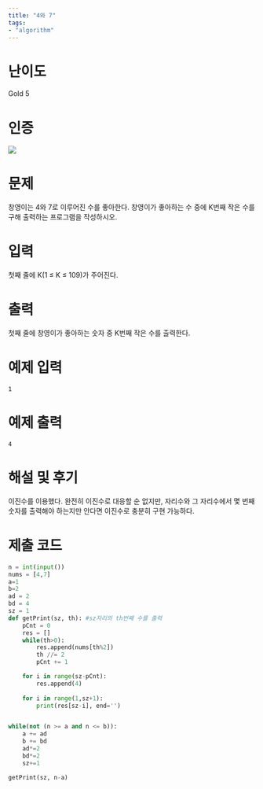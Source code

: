 ```yaml
---
title: "4와 7"
tags:
- "algorithm"
---
```


# 난이도
Gold 5

# 인증
![](https://bmchun00.github.io/assets/algo/week5-3.png)

# 문제
창영이는 4와 7로 이루어진 수를 좋아한다. 창영이가 좋아하는 수 중에 K번째 작은 수를 구해 출력하는 프로그램을 작성하시오.

# 입력
첫째 줄에 K(1 ≤ K ≤ 109)가 주어진다.

# 출력
첫째 줄에 창영이가 좋아하는 숫자 중 K번째 작은 수를 출력한다.

# 예제 입력
```
1
```

# 예제 출력
```
4
```

# 해설 및 후기
이진수를 이용했다. 완전히 이진수로 대응할 순 없지만, 자리수와 그 자리수에서 몇 번째 숫자를 출력해야 하는지만 안다면 이진수로 충분히 구현 가능하다.

# 제출 코드
```py
n = int(input())
nums = [4,7]
a=1
b=2
ad = 2
bd = 4
sz = 1
def getPrint(sz, th): #sz자리의 th번째 수를 출력
    pCnt = 0
    res = []
    while(th>0):
        res.append(nums[th%2])
        th //= 2
        pCnt += 1

    for i in range(sz-pCnt):
        res.append(4)
    
    for i in range(1,sz+1):
        print(res[sz-i], end='')


while(not (n >= a and n <= b)):
    a += ad
    b += bd
    ad*=2
    bd*=2
    sz+=1

getPrint(sz, n-a)

```